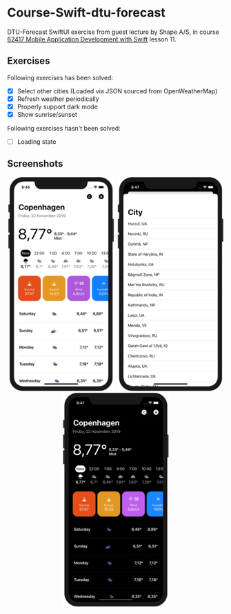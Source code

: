 # Course-Swift-dtu-forecast
DTU-Forecast SwiftUI exercise from guest lecture by Shape A/S, in course [62417 Mobile Application Development with Swift](https://kurser.dtu.dk/course/62417) lesson 11.

## Exercises
Following exercises has been solved:
- [x] Select other cities (Loaded via JSON sourced from OpenWeatherMap)
- [x] Refresh weather periodically
- [x] Properly support dark mode
- [x] Show sunrise/sunset

Following exercises hasn't been solved:
- [ ] Loading state

## Screenshots
<p float="left" align="middle">
  <img src="Screenshots/Screenshot_1.png?raw=true" width="250" />
  <img src="Screenshots/Screenshot_2.png?raw=true" width="250" /> 
  <img src="Screenshots/Screenshot_3.png?raw=true" width="250" />
</p>
